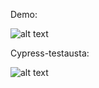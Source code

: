 Demo:

![alt text](https://github.com/Vrezerino/FullStackOpen_osa7/blob/main/refux-frontend/public/usage.gif?raw=true)

Cypress-testausta:

![alt text](https://github.com/Vrezerino/FullStackOpen_osa7/blob/main/refux-frontend/public/cypress.gif?raw=true)